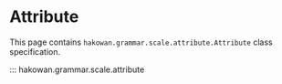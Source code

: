 # Attribute

This page contains `hakowan.grammar.scale.attribute.Attribute` class specification.

::: hakowan.grammar.scale.attribute
